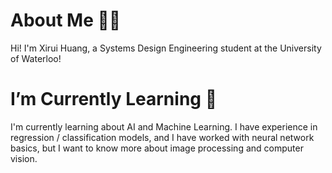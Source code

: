 <h1>About Me 👋🏻</h1> 
<p>
  Hi! I'm Xirui Huang, a Systems Design Engineering student at the University of Waterloo!
</p>

<h1>I’m Currently Learning 🌱 </h1>  
<p>
  I'm currently learning about AI and Machine Learning. I have experience in regression / classification models, and I have worked with neural network basics, but I want to know more about image processing and computer vision. 
</p>


<!---
xrhuang10/xrhuang10 is a ✨ special ✨ repository because its `README.md` (this file) appears on your GitHub profile.
You can click the Preview link to take a look at your changes.
--->
